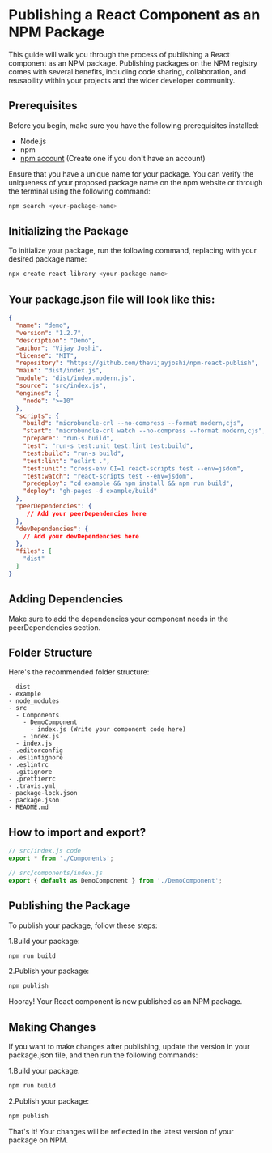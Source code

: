 # Publishing a React Component as an NPM Package

This guide will walk you through the process of publishing a React component as an NPM package. Publishing packages on the NPM registry comes with several benefits, including code sharing, collaboration, and reusability within your projects and the wider developer community.

## Prerequisites

Before you begin, make sure you have the following prerequisites installed:

- Node.js
- npm
- [npm account](https://www.npmjs.com/) (Create one if you don't have an account)

Ensure that you have a unique name for your package. You can verify the uniqueness of your proposed package name on the npm website or through the terminal using the following command:

```bash
npm search <your-package-name>
```

## Initializing the Package

To initialize your package, run the following command, replacing <your-package-name> with your desired package name:

```bash
npx create-react-library <your-package-name>
```

## Your package.json file will look like this:

```json
{
  "name": "demo",
  "version": "1.2.7",
  "description": "Demo",
  "author": "Vijay Joshi",
  "license": "MIT",
  "repository": "https://github.com/thevijayjoshi/npm-react-publish",
  "main": "dist/index.js",
  "module": "dist/index.modern.js",
  "source": "src/index.js",
  "engines": {
    "node": ">=10"
  },
  "scripts": {
    "build": "microbundle-crl --no-compress --format modern,cjs",
    "start": "microbundle-crl watch --no-compress --format modern,cjs",
    "prepare": "run-s build",
    "test": "run-s test:unit test:lint test:build",
    "test:build": "run-s build",
    "test:lint": "eslint .",
    "test:unit": "cross-env CI=1 react-scripts test --env=jsdom",
    "test:watch": "react-scripts test --env=jsdom",
    "predeploy": "cd example && npm install && npm run build",
    "deploy": "gh-pages -d example/build"
  },
  "peerDependencies": {
     // Add your peerDependencies here
  },
  "devDependencies": {
    // Add your devDependencies here
  },
  "files": [
    "dist"
  ]
}
```

## Adding Dependencies

Make sure to add the dependencies your component needs in the peerDependencies section.

## Folder Structure
Here's the recommended folder structure:

```text
- dist
- example
- node_modules
- src
  - Components
    - DemoComponent
      - index.js (Write your component code here)
    - index.js
  - index.js
- .editorconfig
- .eslintignore
- .eslintrc
- .gitignore
- .prettierrc
- .travis.yml
- package-lock.json
- package.json
- README.md
```

## How to import and export?

```jsx
// src/index.js code
export * from './Components';

// src/components/index.js
export { default as DemoComponent } from './DemoComponent';
```

## Publishing the Package
To publish your package, follow these steps:

1.Build your package:
```bash
npm run build
```

2.Publish your package:
```bash
npm publish
```

Hooray! Your React component is now published as an NPM package.

## Making Changes
If you want to make changes after publishing, update the version in your package.json file, and then run the following commands:

1.Build your package:
```bash
npm run build
```

2.Publish your package:
```bash
npm publish
```

That's it! Your changes will be reflected in the latest version of your package on NPM.
